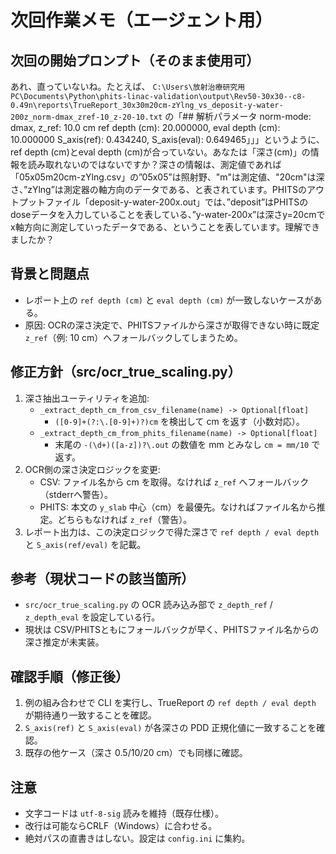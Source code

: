 # 次回作業メモ（エージェント用）

## 次回の開始プロンプト（そのまま使用可）
あれ、直っていないね。たとえば、
`C:\Users\放射治療研究用PC\Documents\Python\phits-linac-validation\output\Rev50-30x30--c8-0.49n\reports\TrueReport_30x30m20cm-zYlng_vs_deposit-y-water-200z_norm-dmax_zref-10_z-20-10.txt`
の「## 解析パラメータ norm-mode: dmax, z_ref: 10.0 cm ref depth (cm): 20.000000, eval depth (cm): 10.000000 S_axis(ref): 0.434240, S_axis(eval): 0.649465」」」というように、ref depth (cm)とeval depth (cm)が合っていない。あなたは「深さ(cm)」の情報を読み取れないのではないですか？深さの情報は、測定値であれば「05x05m20cm-zYlng.csv」の”05x05”は照射野、"m"は測定値、"20cm"は深さ、”zYlng”は測定器の軸方向のデータである、と表されています。PHITSのアウトプットファイル「deposit-y-water-200x.out」では、”deposit”はPHITSのdoseデータを入力していることを表している、”y-water-200x”は深さy=20cmでx軸方向に測定していったデータである、ということを表しています。理解できましたか？

## 背景と問題点
- レポート上の `ref depth (cm)` と `eval depth (cm)` が一致しないケースがある。
- 原因: OCRの深さ決定で、PHITSファイルから深さが取得できない時に既定 `z_ref`（例: 10 cm）へフォールバックしてしまうため。

## 修正方針（src/ocr_true_scaling.py）
1) 深さ抽出ユーティリティを追加:
   - `_extract_depth_cm_from_csv_filename(name) -> Optional[float]`
     - `([0-9]+(?:\.[0-9]+)?)cm` を検出して cm を返す（小数対応）。
   - `_extract_depth_cm_from_phits_filename(name) -> Optional[float]`
     - 末尾の `-(\d+)([a-z])?\.out` の数値を mm とみなし `cm = mm/10` で返す。
2) OCR側の深さ決定ロジックを変更:
   - CSV: ファイル名から cm を取得。なければ `z_ref` へフォールバック（stderrへ警告）。
   - PHITS: 本文の `y_slab` 中心（cm）を最優先。なければファイル名から推定。どちらもなければ `z_ref`（警告）。
3) レポート出力は、この決定ロジックで得た深さで `ref depth / eval depth` と `S_axis(ref/eval)` を記載。

## 参考（現状コードの該当箇所）
- `src/ocr_true_scaling.py` の OCR 読み込み部で `z_depth_ref` / `z_depth_eval` を設定している行。
- 現状は CSV/PHITSともにフォールバックが早く、PHITSファイル名からの深さ推定が未実装。

## 確認手順（修正後）
1) 例の組み合わせで CLI を実行し、TrueReport の `ref depth / eval depth` が期待通り一致することを確認。
2) `S_axis(ref)` と `S_axis(eval)` が各深さの PDD 正規化値に一致することを確認。
3) 既存の他ケース（深さ 0.5/10/20 cm）でも同様に確認。

## 注意
- 文字コードは `utf-8-sig` 読みを維持（既存仕様）。
- 改行は可能ならCRLF（Windows）に合わせる。
- 絶対パスの直書きはしない。設定は `config.ini` に集約。

